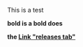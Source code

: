 This is a test


<b>bold is a bold <b>does

the <a href= "https://github.com/nasa/T-MATS/releases" >Link "releases tab"</a>